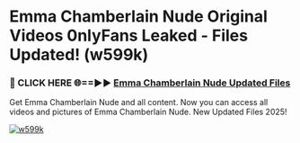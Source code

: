 # Emma Chamberlain Nude Original Videos 0nlyFans Leaked - Files Updated! (w599k)

<h3>🔴 CLICK HERE 🌐==►► <a href="https://tinyurl.com/4mcuefdz" rel="nofollow">Emma Chamberlain Nude Updated Files</a></h3>

Get Emma Chamberlain Nude and all content. Now you can access all videos and pictures of Emma Chamberlain Nude. New Updated Files 2025!

[![w599k](https://i.imgur.com/StAQSOY.gif)](https://tinyurl.com/4mcuefdz)
